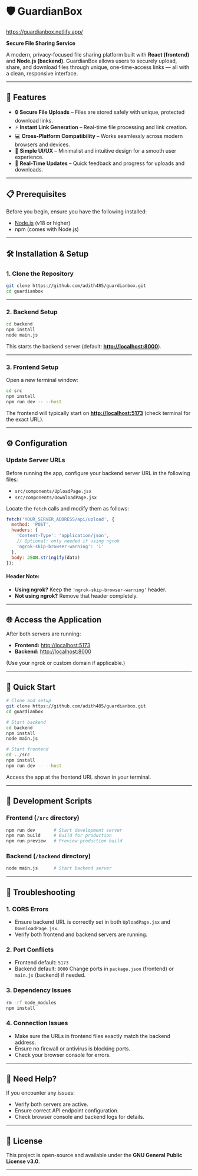 # 🛡️ GuardianBox
https://guardianbox.netlify.app/

**Secure File Sharing Service**

A modern, privacy-focused file sharing platform built with **React (frontend)** and **Node.js (backend)**.
GuardianBox allows users to securely upload, share, and download files through unique, one-time-access links — all with a clean, responsive interface.

---

## 🚀 Features

* 🔒 **Secure File Uploads** – Files are stored safely with unique, protected download links.
* ⚡ **Instant Link Generation** – Real-time file processing and link creation.
* 💻 **Cross-Platform Compatibility** – Works seamlessly across modern browsers and devices.
* 🧩 **Simple UI/UX** – Minimalist and intuitive design for a smooth user experience.
* 🔁 **Real-Time Updates** – Quick feedback and progress for uploads and downloads.

---

## 📋 Prerequisites

Before you begin, ensure you have the following installed:

* [Node.js](https://nodejs.org/) (v18 or higher)
* npm (comes with Node.js)

---

## 🛠️ Installation & Setup

### 1. Clone the Repository

```bash
git clone https://github.com/adith485/guardianbox.git
cd guardianbox
```

---

### 2. Backend Setup

```bash
cd backend
npm install
node main.js
```

This starts the backend server (default: **[http://localhost:8000](http://localhost:8000)**).

---

### 3. Frontend Setup

Open a new terminal window:

```bash
cd src
npm install
npm run dev -- --host
```

The frontend will typically start on **[http://localhost:5173](http://localhost:5173)** (check terminal for the exact URL).

---

## ⚙️ Configuration

### Update Server URLs

Before running the app, configure your backend server URL in the following files:

* `src/components/UploadPage.jsx`
* `src/components/DownloadPage.jsx`

Locate the `fetch` calls and modify them as follows:

```javascript
fetch('YOUR_SERVER_ADDRESS/api/upload', {
  method: 'POST',
  headers: {
    'Content-Type': 'application/json',
    // Optional: only needed if using ngrok
    'ngrok-skip-browser-warning': '1'
  },
  body: JSON.stringify(data)
});
```

#### Header Note:

* **Using ngrok?** Keep the `'ngrok-skip-browser-warning'` header.
* **Not using ngrok?** Remove that header completely.

---

## 🌐 Access the Application

After both servers are running:

* **Frontend:** [http://localhost:5173](http://localhost:5173)
* **Backend:** [http://localhost:8000](http://localhost:8000)

(Use your ngrok or custom domain if applicable.)

---

## 🚀 Quick Start

```bash
# Clone and setup
git clone https://github.com/adith485/guardianbox.git
cd guardianbox

# Start backend
cd backend
npm install
node main.js

# Start frontend
cd ../src
npm install
npm run dev -- --host
```

Access the app at the frontend URL shown in your terminal.

---

## 🧩 Development Scripts

### Frontend (`/src` directory)

```bash
npm run dev       # Start development server
npm run build     # Build for production
npm run preview   # Preview production build
```

### Backend (`/backend` directory)

```bash
node main.js      # Start backend server
```

---

## 🚨 Troubleshooting

### 1. **CORS Errors**

* Ensure backend URL is correctly set in both `UploadPage.jsx` and `DownloadPage.jsx`.
* Verify both frontend and backend servers are running.

### 2. **Port Conflicts**

* Frontend default: `5173`
* Backend default: `8000`
  Change ports in `package.json` (frontend) or `main.js` (backend) if needed.

### 3. **Dependency Issues**

```bash
rm -rf node_modules
npm install
```

### 4. **Connection Issues**

* Make sure the URLs in frontend files exactly match the backend address.
* Ensure no firewall or antivirus is blocking ports.
* Check your browser console for errors.

---

## 🤝 Need Help?

If you encounter any issues:

* Verify both servers are active.
* Ensure correct API endpoint configuration.
* Check browser console and backend logs for details.

---

## 📄 License

This project is open-source and available under the **GNU General Public License v3.0**.

---







